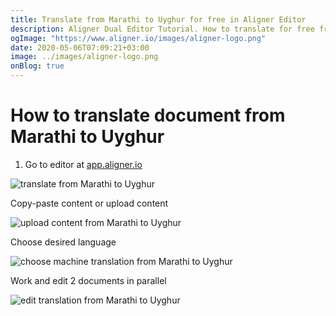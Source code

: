 ```yaml
---
title: Translate from Marathi to Uyghur for free in Aligner Editor
description: Aligner Dual Editor Tutorial. How to translate for free from Marathi to Uyghur. Aligner is multilingual document management platform. 
ogImage: "https://www.aligner.io/images/aligner-logo.png"
date: 2020-05-06T07:09:21+03:00
image: ../images/aligner-logo.png
onBlog: true
---
```


# How to translate document from Marathi to Uyghur

1. Go to editor at [app.aligner.io](https://app.aligner.io "Aligner App web page")

![translate from Marathi to Uyghur](../aligner-blank-editor.png "translate from Marathi to Uyghur")

Copy-paste content or upload content

![upload content from Marathi to Uyghur](../aligner-uploaded-document.png "upload content from Marathi to Uyghur")

Choose desired language

![choose machine translation from Marathi to Uyghur](../aligner-language-dropdown.png "choose machine translation from Marathi to Uyghur")

Work and edit 2 documents in parallel

![edit translation from Marathi to Uyghur](../aligner-double-sitded-editor.png "edit translation from Marathi to Uyghur")

